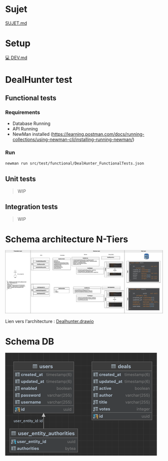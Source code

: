# Sujet

[SUJET.md](./SUJET.md)

# Setup

[💻 DEV.md](./DEV.md)

# DealHunter test

## Functional tests

### Requirements

- Database Running
- API Running
- NewMan installed (https://learning.postman.com/docs/running-collections/using-newman-cli/installing-running-newman/)

### Run

```bash
newman run src/test/functional/DealHunter_FunctionalTests.json
```

## Unit tests

> WIP

## Integration tests

> WIP

# Schema architecture N-Tiers

![alt text](docs/schema_archi_n_tiers.jpg)

Lien vers l'architecture : [Dealhunter.drawio](https://app.diagrams.net/#G1JV7frwOrxJv80vo7KtEiK9-571BISpfK)

# Schema DB
![img.png](docs/diagramm_db.png)